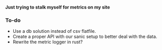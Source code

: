 #### Just trying to stalk myself for metrics on my site

### To-do
- Use a db solution instead of csv flatfile.
- Create a proper API with our sanic setup to better deal with the data.
- Rewrite the metric logger in rust?
